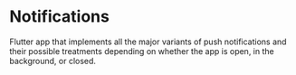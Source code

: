 # Notifications

Flutter app that implements all the major variants of push notifications and their possible treatments depending on whether the app is open, in the background, or closed.
